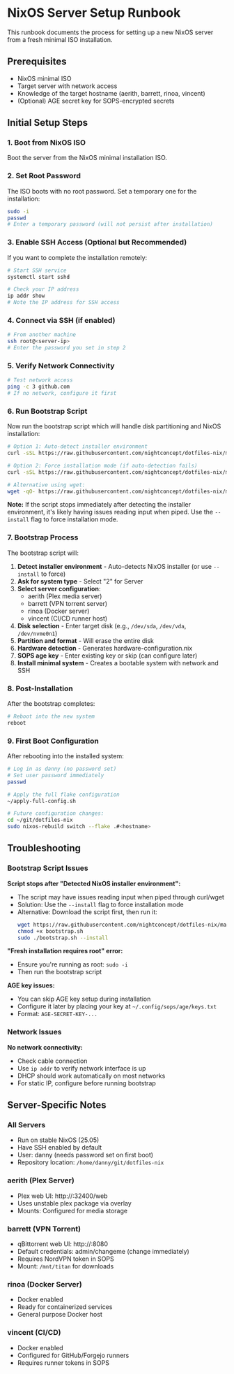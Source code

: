 # NixOS Server Setup Runbook

This runbook documents the process for setting up a new NixOS server from a fresh minimal ISO installation.

## Prerequisites

- NixOS minimal ISO
- Target server with network access
- Knowledge of the target hostname (aerith, barrett, rinoa, vincent)
- (Optional) AGE secret key for SOPS-encrypted secrets

## Initial Setup Steps

### 1. Boot from NixOS ISO

Boot the server from the NixOS minimal installation ISO.

### 2. Set Root Password

The ISO boots with no root password. Set a temporary one for the installation:

```bash
sudo -i
passwd
# Enter a temporary password (will not persist after installation)
```

### 3. Enable SSH Access (Optional but Recommended)

If you want to complete the installation remotely:

```bash
# Start SSH service
systemctl start sshd

# Check your IP address
ip addr show
# Note the IP address for SSH access
```

### 4. Connect via SSH (if enabled)

```bash
# From another machine
ssh root@<server-ip>
# Enter the password you set in step 2
```

### 5. Verify Network Connectivity

```bash
# Test network access
ping -c 3 github.com
# If no network, configure it first
```

### 6. Run Bootstrap Script

Now run the bootstrap script which will handle disk partitioning and NixOS installation:

```bash
# Option 1: Auto-detect installer environment
curl -sSL https://raw.githubusercontent.com/nightconcept/dotfiles-nix/main/bootstrap.sh | bash

# Option 2: Force installation mode (if auto-detection fails)
curl -sSL https://raw.githubusercontent.com/nightconcept/dotfiles-nix/main/bootstrap.sh | bash -s -- --install

# Alternative using wget:
wget -qO- https://raw.githubusercontent.com/nightconcept/dotfiles-nix/main/bootstrap.sh | bash -s -- --install
```

**Note:** If the script stops immediately after detecting the installer environment, it's likely having issues reading input when piped. Use the `--install` flag to force installation mode.

### 7. Bootstrap Process

The bootstrap script will:

1. **Detect installer environment** - Auto-detects NixOS installer (or use `--install` to force)
2. **Ask for system type** - Select "2" for Server
3. **Select server configuration**:
   - aerith (Plex media server)
   - barrett (VPN torrent server)
   - rinoa (Docker server)
   - vincent (CI/CD runner host)
4. **Disk selection** - Enter target disk (e.g., `/dev/sda`, `/dev/vda`, `/dev/nvme0n1`)
5. **Partition and format** - Will erase the entire disk
6. **Hardware detection** - Generates hardware-configuration.nix
7. **SOPS age key** - Enter existing key or skip (can configure later)
8. **Install minimal system** - Creates a bootable system with network and SSH

### 8. Post-Installation

After the bootstrap completes:

```bash
# Reboot into the new system
reboot
```

### 9. First Boot Configuration

After rebooting into the installed system:

```bash
# Log in as danny (no password set)
# Set user password immediately
passwd

# Apply the full flake configuration
~/apply-full-config.sh

# Future configuration changes:
cd ~/git/dotfiles-nix
sudo nixos-rebuild switch --flake .#<hostname>
```

## Troubleshooting

### Bootstrap Script Issues

**Script stops after "Detected NixOS installer environment":**
- The script may have issues reading input when piped through curl/wget
- Solution: Use the `--install` flag to force installation mode
- Alternative: Download the script first, then run it:
  ```bash
  wget https://raw.githubusercontent.com/nightconcept/dotfiles-nix/main/bootstrap.sh
  chmod +x bootstrap.sh
  sudo ./bootstrap.sh --install
  ```

**"Fresh installation requires root" error:**
- Ensure you're running as root: `sudo -i`
- Then run the bootstrap script

**AGE key issues:**
- You can skip AGE key setup during installation
- Configure it later by placing your key at `~/.config/sops/age/keys.txt`
- Format: `AGE-SECRET-KEY-...`

### Network Issues

**No network connectivity:**
- Check cable connection
- Use `ip addr` to verify network interface is up
- DHCP should work automatically on most networks
- For static IP, configure before running bootstrap


## Server-Specific Notes

### All Servers
- Run on stable NixOS (25.05)
- Have SSH enabled by default
- User: danny (needs password set on first boot)
- Repository location: `/home/danny/git/dotfiles-nix`

### aerith (Plex Server)
- Plex web UI: http://<server-ip>:32400/web
- Uses unstable plex package via overlay
- Mounts: Configured for media storage

### barrett (VPN Torrent)
- qBittorrent web UI: http://<server-ip>:8080
- Default credentials: admin/changeme (change immediately)
- Requires NordVPN token in SOPS
- Mount: `/mnt/titan` for downloads

### rinoa (Docker Server)
- Docker enabled
- Ready for containerized services
- General purpose Docker host

### vincent (CI/CD)
- Docker enabled
- Configured for GitHub/Forgejo runners
- Requires runner tokens in SOPS
